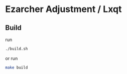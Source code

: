 
# Ezarcher Adjustment / Lxqt


## Build

run

``` sh
./build.sh
```

or run

``` sh
make build
```
